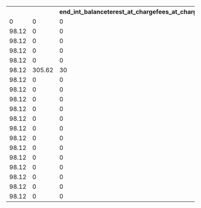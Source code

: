 
<table>
<tr>
<th></th>
<th></th>
<th>end_int_balanceterest_at_chargefees_at_chargeoff</th>
</tr>
<tr>
<td>0</td>
<td>0</td>
<td>0</td>
</tr>
<tr>
<td>98.12</td>
<td>0</td>
<td>0</td>
</tr>
<tr>
<td>98.12</td>
<td>0</td>
<td>0</td>
</tr>
<tr>
<td>98.12</td>
<td>0</td>
<td>0</td>
</tr>
<tr>
<td>98.12</td>
<td>0</td>
<td>0</td>
</tr>
<tr>
<td>98.12</td>
<td>305.62</td>
<td>30</td>
</tr>
<tr>
<td>98.12</td>
<td>0</td>
<td>0</td>
</tr>
<tr>
<td>98.12</td>
<td>0</td>
<td>0</td>
</tr>
<tr>
<td>98.12</td>
<td>0</td>
<td>0</td>
</tr>
<tr>
<td>98.12</td>
<td>0</td>
<td>0</td>
</tr>
<tr>
<td>98.12</td>
<td>0</td>
<td>0</td>
</tr>
<tr>
<td>98.12</td>
<td>0</td>
<td>0</td>
</tr>
<tr>
<td>98.12</td>
<td>0</td>
<td>0</td>
</tr>
<tr>
<td>98.12</td>
<td>0</td>
<td>0</td>
</tr>
<tr>
<td>98.12</td>
<td>0</td>
<td>0</td>
</tr>
<tr>
<td>98.12</td>
<td>0</td>
<td>0</td>
</tr>
<tr>
<td>98.12</td>
<td>0</td>
<td>0</td>
</tr>
<tr>
<td>98.12</td>
<td>0</td>
<td>0</td>
</tr>
<tr>
<td>98.12</td>
<td>0</td>
<td>0</td>
</tr>
</table>
